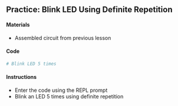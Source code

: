 ## Practice: Blink LED Using Definite Repetition

#### Materials
 - Assembled circuit from previous lesson

#### Code
```Python
# Blink LED 5 times
```

#### Instructions
 - Enter the code using the REPL prompt
 - Blink an LED 5 times using definite repetition
